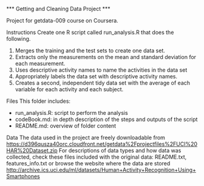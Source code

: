 *** Getting and Cleaning Data Project ***

Project for getdata-009 course on Coursera.

Instructions
Create one R script called run_analysis.R that does the following.
1)	Merges the training and the test sets to create one data set.
2)	Extracts only the measurements on the mean and standard deviation for each measurement.
3)	Uses descriptive activity names to name the activities in the data set
4)	Appropriately labels the data set with descriptive activity names.
5)	Creates a second, independent tidy data set with the average of each variable for each activity and each subject.

Files
This folder includes:
- run_analysis.R: script to perform the analysis
- codeBook.md:    in depth description of the steps and outputs of the script
- README.md:      overview of folder content

Data
The data used in the project are freely downloadable from https://d396qusza40orc.cloudfront.net/getdata%2Fprojectfiles%2FUCI%20HAR%20Dataset.zip 
For descriptions of data types and how data was collected, check these files included with the original data: README.txt, features_info.txt or browse the website where the data are stored http://archive.ics.uci.edu/ml/datasets/Human+Activity+Recognition+Using+Smartphones  
